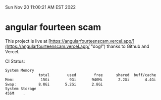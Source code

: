 Sun Nov 20 11:00:21 AM EST 2022

# angular fourteen scam


This project is live at [https://angularfourteenscam.vercel.app/](https://angularfourteenscam.vercel.app/ "dog!") thanks to Github and Vercel.

CI Status: 

```bash
System Memory
               total        used        free      shared  buff/cache   available
Mem:            15Gi         9Gi       940Mi       2.2Gi       4.4Gi       2.6Gi
Swap:          8.0Gi       5.2Gi       2.8Gi
System Storage
456M	.
